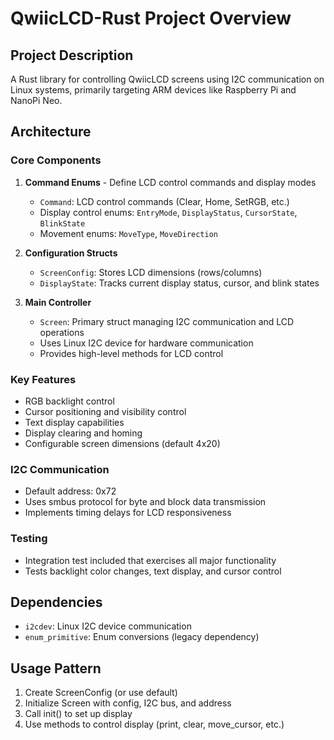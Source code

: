 # QwiicLCD-Rust Project Overview

## Project Description
A Rust library for controlling QwiicLCD screens using I2C communication on Linux systems, primarily targeting ARM devices like Raspberry Pi and NanoPi Neo.

## Architecture

### Core Components

1. **Command Enums** - Define LCD control commands and display modes
   - `Command`: LCD control commands (Clear, Home, SetRGB, etc.)
   - Display control enums: `EntryMode`, `DisplayStatus`, `CursorState`, `BlinkState`
   - Movement enums: `MoveType`, `MoveDirection`

2. **Configuration Structs**
   - `ScreenConfig`: Stores LCD dimensions (rows/columns)
   - `DisplayState`: Tracks current display status, cursor, and blink states

3. **Main Controller**
   - `Screen`: Primary struct managing I2C communication and LCD operations
   - Uses Linux I2C device for hardware communication
   - Provides high-level methods for LCD control

### Key Features
- RGB backlight control
- Cursor positioning and visibility control
- Text display capabilities
- Display clearing and homing
- Configurable screen dimensions (default 4x20)

### I2C Communication
- Default address: 0x72
- Uses smbus protocol for byte and block data transmission
- Implements timing delays for LCD responsiveness

### Testing
- Integration test included that exercises all major functionality
- Tests backlight color changes, text display, and cursor control

## Dependencies
- `i2cdev`: Linux I2C device communication
- `enum_primitive`: Enum conversions (legacy dependency)

## Usage Pattern
1. Create ScreenConfig (or use default)
2. Initialize Screen with config, I2C bus, and address
3. Call init() to set up display
4. Use methods to control display (print, clear, move_cursor, etc.)